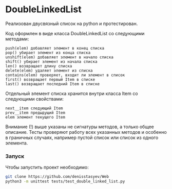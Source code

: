 # DoubleLinkedList

Реализован двусвязный список на python и протестирован.

Код оформлен в виде класса DoubleLinkedList со следующими методами:

    push(elem) добавляет элемент в конец списка
    pop() убирает элемент из конца списка
    unshift(elem) добавляет элемент в начало списка
    shift() убирает элемент из начала списка
    len() возвращает длину списка
    delete(elem) удаляет элемент из списка
    contains(elem) проверяет, входит ли элемент в список
    first() возвращает первый Item в списке
    last() возвращает последний Item в списке

Отдельный элемент списка хранится внутри класса Item со следующими свойствами:

    next__item следующий Item
    prev__item предыдущий Item
    elem элемент текущего Item

Внимание (!) выше указаны не сигнатуры методов, а только общее описание. Тесты проверяют работу всех указанных методов и особенно в граничных случаях, например пустой список или список из одного элемента.

### Запуск

Чтобы запустить проект необходимо:
```bash
git clone https://github.com/denisstasyev/Web
python3 -m unittest tests/test_double_linked_list.py
```